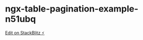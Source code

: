 # ngx-table-pagination-example-n51ubq

[Edit on StackBlitz ⚡️](https://stackblitz.com/edit/ngx-table-pagination-example-n51ubq)